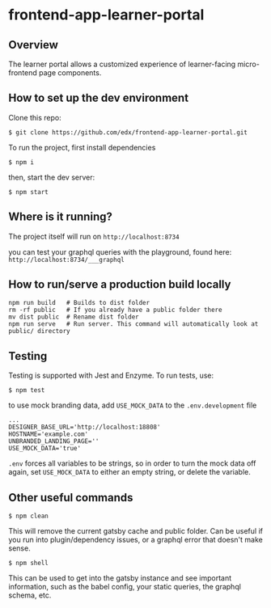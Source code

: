 # frontend-app-learner-portal

## Overview
The learner portal allows a customized experience of learner-facing micro-frontend page components.

## How to set up the dev environment
 Clone this repo:

  ```$ git clone https://github.com/edx/frontend-app-learner-portal.git```

To run the project, first install dependencies

```$ npm i```

then, start the dev server:

```$ npm start```

## Where is it running?
The project itself will run on  ```http://localhost:8734```

you can test your graphql queries with the playground, found here:  ```http://localhost:8734/___graphql```

## How to run/serve a production build locally

```
npm run build   # Builds to dist folder
rm -rf public   # If you already have a public folder there
mv dist public  # Rename dist folder
npm run serve   # Run server. This command will automatically look at public/ directory
```

## Testing

Testing is supported with Jest and Enzyme. To run tests, use:

```$ npm test```

to use mock branding data, add `USE_MOCK_DATA` to the `.env.development` file

```
...
DESIGNER_BASE_URL='http://localhost:18808'
HOSTNAME='example.com'
UNBRANDED_LANDING_PAGE=''
USE_MOCK_DATA='true'

```

`.env` forces all variables to be strings, so in order to turn the mock data off again, set `USE_MOCK_DATA` to either an empty string, or delete the variable.

## Other useful commands

```$ npm clean```

This will remove the current gatsby cache and public folder. Can be useful if you run into plugin/dependency issues, or a graphql error that doesn't make sense.

```$ npm shell```

This can be used to get into the gatsby instance and see important information, such as the babel config, your static queries, the graphql schema, etc.